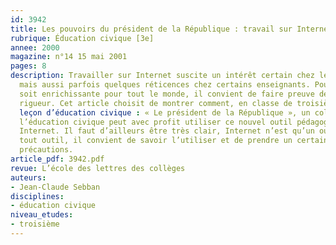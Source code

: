```yaml
---
id: 3942
title: Les pouvoirs du président de la République : travail sur Internet 
rubrique: Éducation civique [3e]
annee: 2000
magazine: n°14 15 mai 2001
pages: 8
description: Travailler sur Internet suscite un intérêt certain chez les élèves,
  mais aussi parfois quelques réticences chez certains enseignants. Pour que l’expérience
  soit enrichissante pour tout le monde, il convient de faire preuve de beaucoup de
  rigueur. Cet article choisit de montrer comment, en classe de troisième, sur une
  leçon d’éducation civique : « Le président de la République », un collègue enseignant
  l’éducation civique peut avec profit utiliser ce nouvel outil pédagogique qu’est
  Internet. Il faut d’ailleurs être très clair, Internet n’est qu’un outil et, comme
  tout outil, il convient de savoir l’utiliser et de prendre un certain nombre de
  précautions.
article_pdf: 3942.pdf
revue: L’école des lettres des collèges
auteurs:
- Jean-Claude Sebban
disciplines:
- éducation civique
niveau_etudes:
- troisième
---
```

